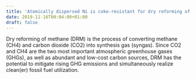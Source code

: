 ```yaml
---
title: 'Atomically dispersed Ni is coke-resistant for dry reforming of methane'
date: 2019-11-16T00:04:00+01:00
draft: false
---
```


Dry reforming of methane (DRM) is the process of converting methane (CH4) and carbon dioxide (CO2) into synthesis gas (syngas). Since CO2 and CH4 are the two most important atmospheric greenhouse gases (GHGs), as well as abundant and low-cost carbon sources, DRM has the potential to mitigate rising GHG emissions and simultaneously realize clean(er) fossil fuel utilization.
